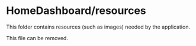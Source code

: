 # HomeDashboard/resources

This folder contains resources (such as images) needed by the application. 

This file can be removed.
